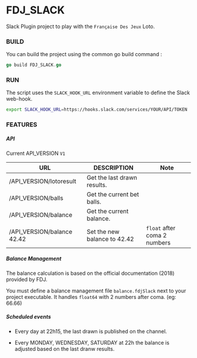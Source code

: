 # FDJ_SLACK
Slack Plugin project to play with the `Française Des Jeux` Loto.


### BUILD

You can build the project using the common go build command :
```go
go build FDJ_SLACK.go
```

### RUN 

The script uses the `SLACK_HOOK_URL` environment variable to define the Slack web-hook.  
```bash
export SLACK_HOOK_URL=https://hooks.slack.com/services/YOUR/API/TOKEN
```

### FEATURES

##### API
Current API_VERSION `V1`

| URL                          | DESCRIPTION                  | Note                         |
|------------------------------|------------------------------|------------------------------|
| /API_VERSION/lotoresult      | Get the last drawn results.  |                              |
| /API_VERSION/balls           | Get the current bet balls.   |                              |
| /API_VERSION/balance         | Get the current balance.     |                              |
| /API_VERSION/balance  42.42  | Set the new balance to 42.42 | `float` after coma 2 numbers |


##### Balance Management
The balance calculation is based on the official documentation (2018) provided by FDJ. 

You must define a balance management file `balance.fdjSlack` next to your project executable.
It handles `float64` with 2 numbers after coma. (eg: 66.66)


##### Scheduled events

- Every day at 22h15, the last drawn is published on the channel.

- Every MONDAY, WEDNESDAY, SATURDAY at 22h the balance is adjusted based on the last dranw results.

